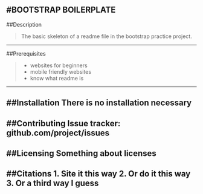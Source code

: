 #BOOTSTRAP BOILERPLATE
---
##Description
> The basic skeleton of a readme file in the bootstrap practice project.
---
##Prerequisites
   > - websites for beginners
   > - mobile friendly websites
   > - know what readme is
---
##Installation
There is no installation necessary
---

##Contributing
    Issue tracker: github.com/project/issues
---

##Licensing
    Something about licenses
---

##Citations
    1. Site it this way
    2. Or do it this way
    3. Or a third way I guess
---